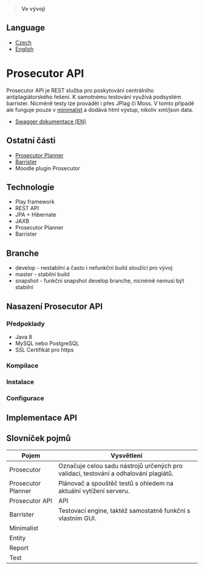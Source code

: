 > **Ve vývoji**

## Language
 * [Czech](READMECZ.md)
 * [English](README.md)
# Prosecutor API
Prosecutor API je REST služba pro poskytování centrálního antiplagiátorského řešení. K samotnému testování využívá podsystém barrister. Nicméně testy lze provádět i přes JPlag či Moss. V tomto případě ale funguje pouze v [minimalist]() a dodává html výstup, nikoliv xml/json data.

* [Swagger dokumentace (EN)]()


## Ostatní části
 * [Prosecutor Planner](https://github.com/Prosecute/Prosecutor-Planner) 
 * [Barrister](https://github.com/Prosecute/Barrister)
 * Moodle plugin Prosecutor


## Technologie
 * Play framework
 * REST API
 * JPA + Hibernate
 * JAXB
 * Prosecutor Planner
 * Barrister

## Branche
 * develop - nestabilní a často i nefunkční build sloužící pro vývoj
 * master - stabilní build
 * snapshot - funkční snapshot develop branche, nicnémě nemusí být stabilní

## Nasazení Prosecutor API
### Předpoklady
 * Java 8
 * MySQL nebo PostgreSQL
 * SSL Certifikát pro https


### Kompilace
### Instalace
### Configurace

## Implementace API
 


## Slovníček pojmů
| Pojem | Vysvětlení |
| ----- | ---------- |
| Prosecutor | Označuje celou sadu nástrojů určených pro validaci, testování a odhalování plagiátů. |
| Prosecutor Planner | Plánovač a spouštěč testů s ohledem na aktuální vytížení serveru. |
| Prosecutor API | API |
| Barrister | Testovací engine, taktéž samostatně funkční s vlastním GUI. |
| Minimalist | |
| Entity | |
| Report | |
| Test | |